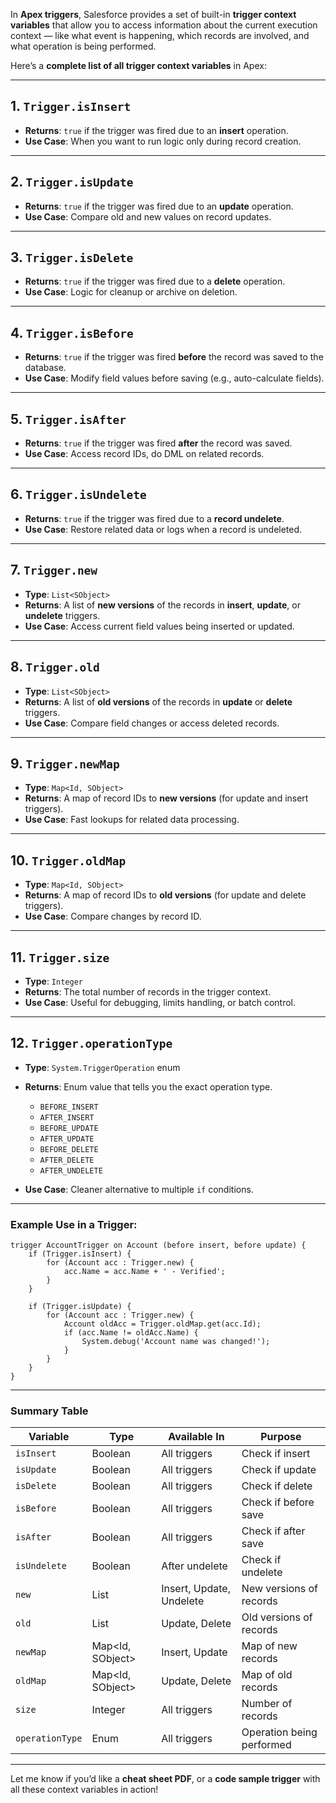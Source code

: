 
In **Apex triggers**, Salesforce provides a set of built-in **trigger context variables** that allow you to access information about the current execution context — like what event is happening, which records are involved, and what operation is being performed.

Here’s a **complete list of all trigger context variables** in Apex:

---

## **1. `Trigger.isInsert`**
- **Returns**: `true` if the trigger was fired due to an **insert** operation.
- **Use Case**: When you want to run logic only during record creation.

---

## **2. `Trigger.isUpdate`**
- **Returns**: `true` if the trigger was fired due to an **update** operation.
- **Use Case**: Compare old and new values on record updates.

---

## **3. `Trigger.isDelete`**
- **Returns**: `true` if the trigger was fired due to a **delete** operation.
- **Use Case**: Logic for cleanup or archive on deletion.

---

## **4. `Trigger.isBefore`**
- **Returns**: `true` if the trigger was fired **before** the record was saved to the database.
- **Use Case**: Modify field values before saving (e.g., auto-calculate fields).

---

## **5. `Trigger.isAfter`**
- **Returns**: `true` if the trigger was fired **after** the record was saved.
- **Use Case**: Access record IDs, do DML on related records.

---

## **6. `Trigger.isUndelete`**
- **Returns**: `true` if the trigger was fired due to a **record undelete**.
- **Use Case**: Restore related data or logs when a record is undeleted.

---

## **7. `Trigger.new`**
- **Type**: `List<SObject>`
- **Returns**: A list of **new versions** of the records in **insert**, **update**, or **undelete** triggers.
- **Use Case**: Access current field values being inserted or updated.

---

## **8. `Trigger.old`**
- **Type**: `List<SObject>`
- **Returns**: A list of **old versions** of the records in **update** or **delete** triggers.
- **Use Case**: Compare field changes or access deleted records.

---

## **9. `Trigger.newMap`**
- **Type**: `Map<Id, SObject>`
- **Returns**: A map of record IDs to **new versions** (for update and insert triggers).
- **Use Case**: Fast lookups for related data processing.

---

## **10. `Trigger.oldMap`**
- **Type**: `Map<Id, SObject>`
- **Returns**: A map of record IDs to **old versions** (for update and delete triggers).
- **Use Case**: Compare changes by record ID.

---

## **11. `Trigger.size`**
- **Type**: `Integer`
- **Returns**: The total number of records in the trigger context.
- **Use Case**: Useful for debugging, limits handling, or batch control.

---

## **12. `Trigger.operationType`**
- **Type**: `System.TriggerOperation` enum
- **Returns**: Enum value that tells you the exact operation type.
  - `BEFORE_INSERT`
  - `AFTER_INSERT`
  - `BEFORE_UPDATE`
  - `AFTER_UPDATE`
  - `BEFORE_DELETE`
  - `AFTER_DELETE`
  - `AFTER_UNDELETE`

- **Use Case**: Cleaner alternative to multiple `if` conditions.

---

### Example Use in a Trigger:

```apex
trigger AccountTrigger on Account (before insert, before update) {
    if (Trigger.isInsert) {
        for (Account acc : Trigger.new) {
            acc.Name = acc.Name + ' - Verified';
        }
    }

    if (Trigger.isUpdate) {
        for (Account acc : Trigger.new) {
            Account oldAcc = Trigger.oldMap.get(acc.Id);
            if (acc.Name != oldAcc.Name) {
                System.debug('Account name was changed!');
            }
        }
    }
}
```

---

### Summary Table

| Variable | Type | Available In | Purpose |
|----------|------|--------------|---------|
| `isInsert` | Boolean | All triggers | Check if insert |
| `isUpdate` | Boolean | All triggers | Check if update |
| `isDelete` | Boolean | All triggers | Check if delete |
| `isBefore` | Boolean | All triggers | Check if before save |
| `isAfter` | Boolean | All triggers | Check if after save |
| `isUndelete` | Boolean | After undelete | Check if undelete |
| `new` | List<SObject> | Insert, Update, Undelete | New versions of records |
| `old` | List<SObject> | Update, Delete | Old versions of records |
| `newMap` | Map<Id, SObject> | Insert, Update | Map of new records |
| `oldMap` | Map<Id, SObject> | Update, Delete | Map of old records |
| `size` | Integer | All triggers | Number of records |
| `operationType` | Enum | All triggers | Operation being performed |

---

Let me know if you’d like a **cheat sheet PDF**, or a **code sample trigger** with all these context variables in action!